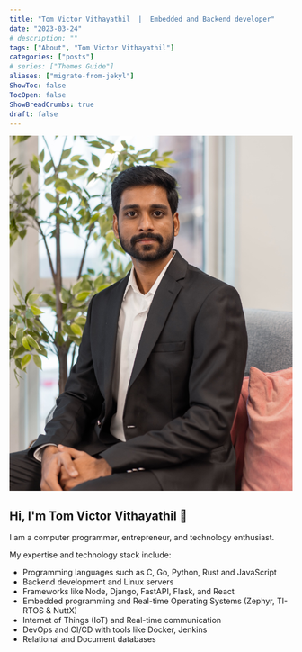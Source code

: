 ```yaml
---
title: "Tom Victor Vithayathil  |  Embedded and Backend developer"
date: "2023-03-24"
# description: ""
tags: ["About", "Tom Victor Vithayathil"]
categories: ["posts"]
# series: ["Themes Guide"]
aliases: ["migrate-from-jekyl"]
ShowToc: false
TocOpen: false
ShowBreadCrumbs: true
draft: false
---
```



![Zephyr](./image001.jpeg)

## Hi, I'm Tom Victor Vithayathil 👋


I am a computer programmer, entrepreneur, and technology enthusiast.

My expertise and technology stack include:

* Programming languages such as C, Go, Python, Rust and JavaScript
* Backend development and Linux servers
* Frameworks like Node, Django, FastAPI, Flask, and React
* Embedded programming and Real-time Operating Systems (Zephyr, TI-RTOS & NuttX)
* Internet of Things (IoT) and Real-time communication
* DevOps and CI/CD with tools like Docker, Jenkins
* Relational and Document databases